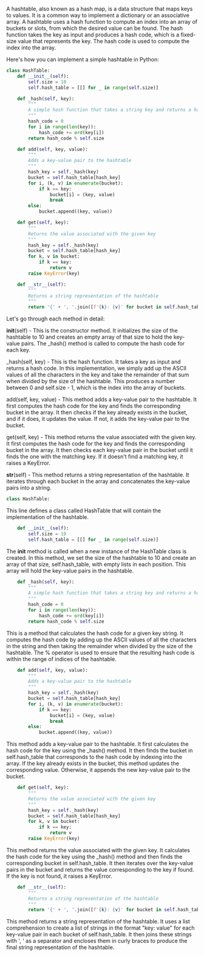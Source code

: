 A hashtable, also known as a hash map, is a data structure that maps keys to values. It is a common way to implement a dictionary or an associative array. A hashtable uses a hash function to compute an index into an array of buckets or slots, from which the desired value can be found. The hash function takes the key as input and produces a hash code, which is a fixed-size value that represents the key. The hash code is used to compute the index into the array.

Here's how you can implement a simple hashtable in Python:

```python
class HashTable:
    def __init__(self):
        self.size = 10
        self.hash_table = [[] for _ in range(self.size)]

    def _hash(self, key):
        """
        A simple hash function that takes a string key and returns a hash code
        """
        hash_code = 0
        for i in range(len(key)):
            hash_code += ord(key[i])
        return hash_code % self.size

    def add(self, key, value):
        """
        Adds a key-value pair to the hashtable
        """
        hash_key = self._hash(key)
        bucket = self.hash_table[hash_key]
        for i, (k, v) in enumerate(bucket):
            if k == key:
                bucket[i] = (key, value)
                break
        else:
            bucket.append((key, value))

    def get(self, key):
        """
        Returns the value associated with the given key
        """
        hash_key = self._hash(key)
        bucket = self.hash_table[hash_key]
        for k, v in bucket:
            if k == key:
                return v
        raise KeyError(key)

    def __str__(self):
        """
        Returns a string representation of the hashtable
        """
        return '{' + ', '.join([f'{k}: {v}' for bucket in self.hash_table for k, v in bucket]) + '}'
```
Let's go through each method in detail:

__init__(self) - This is the constructor method. It initializes the size of the hashtable to 10 and creates an empty array of that size to hold the key-value pairs. The _hash() method is called to compute the hash code for each key.

_hash(self, key) - This is the hash function. It takes a key as input and returns a hash code. In this implementation, we simply add up the ASCII values of all the characters in the key and take the remainder of that sum when divided by the size of the hashtable. This produces a number between 0 and self.size - 1, which is the index into the array of buckets.

add(self, key, value) - This method adds a key-value pair to the hashtable. It first computes the hash code for the key and finds the corresponding bucket in the array. It then checks if the key already exists in the bucket, and if it does, it updates the value. If not, it adds the key-value pair to the bucket.

get(self, key) - This method returns the value associated with the given key. It first computes the hash code for the key and finds the corresponding bucket in the array. It then checks each key-value pair in the bucket until it finds the one with the matching key. If it doesn't find a matching key, it raises a KeyError.

__str__(self) - This method returns a string representation of the hashtable. It iterates through each bucket in the array and concatenates the key-value pairs into a string.

```python
class HashTable:
```

This line defines a class called HashTable that will contain the implementation of the hashtable.

```python
    def __init__(self):
        self.size = 10
        self.hash_table = [[] for _ in range(self.size)]
```

The __init__ method is called when a new instance of the HashTable class is created. In this method, we set the size of the hashtable to 10 and create an array of that size, self.hash_table, with empty lists in each position. This array will hold the key-value pairs in the hashtable.

```python
    def _hash(self, key):
        """
        A simple hash function that takes a string key and returns a hash code
        """
        hash_code = 0
        for i in range(len(key)):
            hash_code += ord(key[i])
        return hash_code % self.size
```

This is a method that calculates the hash code for a given key string. It computes the hash code by adding up the ASCII values of all the characters in the string and then taking the remainder when divided by the size of the hashtable. The % operator is used to ensure that the resulting hash code is within the range of indices of the hashtable.

```python
    def add(self, key, value):
        """
        Adds a key-value pair to the hashtable
        """
        hash_key = self._hash(key)
        bucket = self.hash_table[hash_key]
        for i, (k, v) in enumerate(bucket):
            if k == key:
                bucket[i] = (key, value)
                break
        else:
            bucket.append((key, value))
```

This method adds a key-value pair to the hashtable. It first calculates the hash code for the key using the _hash() method. It then finds the bucket in self.hash_table that corresponds to the hash code by indexing into the array. If the key already exists in the bucket, this method updates the corresponding value. Otherwise, it appends the new key-value pair to the bucket.

```python
    def get(self, key):
        """
        Returns the value associated with the given key
        """
        hash_key = self._hash(key)
        bucket = self.hash_table[hash_key]
        for k, v in bucket:
            if k == key:
                return v
        raise KeyError(key)
```

This method returns the value associated with the given key. It calculates the hash code for the key using the _hash() method and then finds the corresponding bucket in self.hash_table. It then iterates over the key-value pairs in the bucket and returns the value corresponding to the key if found. If the key is not found, it raises a KeyError.

```python
    def __str__(self):
        """
        Returns a string representation of the hashtable
        """
        return '{' + ', '.join([f'{k}: {v}' for bucket in self.hash_table for k, v in bucket]) + '}'
```
This method returns a string representation of the hashtable. It uses a list comprehension to create a list of strings in the format "key: value" for each key-value pair in each bucket of self.hash_table. It then joins these strings with ', ' as a separator and encloses them in curly braces to produce the final string representation of the hashtable.
